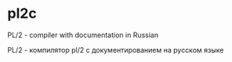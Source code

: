 ﻿pl2c
=======

PL/2 - compiler with documentation in Russian


PL/2 - компилятор pl/2 с документированием на русском языке
